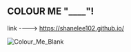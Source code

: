 COLOUR ME "____"!
---------------------------------------

link ---->  https://shanelee102.github.io/

![Colour_Me_Blank](https://user-images.githubusercontent.com/68723452/96131885-77ae3e00-0f45-11eb-9b55-47b7bffb532c.gif)
